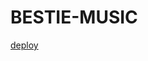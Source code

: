 # BESTIE-MUSIC


[deploy](https://heroku.com/deploy?template=https://github.com/ABHI-xd/bestie-music)

